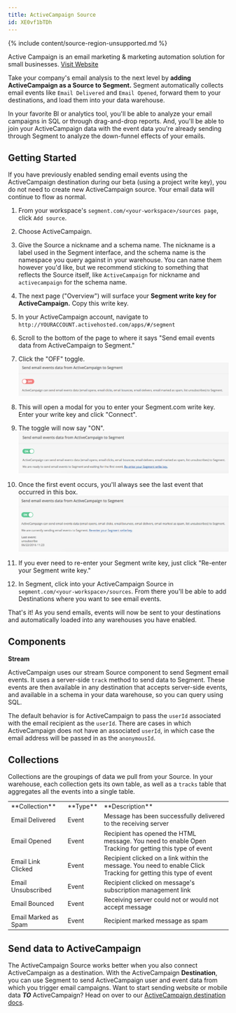 ```yaml
---
title: ActiveCampaign Source
id: XE0vf1bTDh
---
```

{% include content/source-region-unsupported.md %}

Active Campaign is an email marketing & marketing automation solution for small businesses. [Visit Website](http://www.activecampaign.com/?utm_source=segmentio&utm_medium=docs&utm_campaign=partners)

Take your company's email analysis to the next level by **adding ActiveCampaign as a Source to Segment.** Segment automatically  collects email events like `Email Delivered` and `Email Opened`, forward them to your destinations, and load them into your data warehouse. 

In your favorite BI or analytics tool, you'll be able to analyze your email campaigns in SQL or through drag-and-drop reports. And, you'll be able to join your ActiveCampaign data with the event data you're already sending through Segment to analyze the down-funnel effects of your emails.

## Getting Started


If you have previously enabled sending email events using the ActiveCampaign destination during our beta (using a project write key), you do not need to create new ActiveCampaign source. Your email data will continue to flow as normal.

1. From your workspace's `segment.com/<your-workspace>/sources page`, click `Add source`.

2. Choose ActiveCampaign.

3. Give the Source a nickname and a schema name. The nickname is a label used in the Segment interface, and the schema name is the namespace you query against in your warehouse. You can name them however you'd like, but we recommend sticking to something that reflects the Source itself, like `ActiveCampaign` for nickname and `activecampaign` for the schema name.

4. The next page ("Overview") will surface your **Segment write key for ActiveCampaign.** Copy this write key. 

5. In your ActiveCampaign account, navigate to `http://YOURACCOUNT.activehosted.com/apps/#/segment`

6. Scroll to the bottom of the page to where it says "Send email events data from ActiveCampaign to Segment."

7. Click the "OFF" toggle.
![off](images/QLv153k6CU.png)

8. This will open a modal for you to enter your Segment.com write key. Enter your write key and click "Connect".

9. The toggle will now say "ON".
![on](images/cv4rU1Ivg5.png)

10. Once the first event occurs, you'll always see the last event that occurred in this box.
![last event](images/5OZGDQD3wB.png)

11. If you ever need to re-enter your Segment write key, just click "Re-enter your Segment write key."

12. In Segment, click into your ActiveCampaign Source in `segment.com/<your-workspace>/sources`. From there you'll be able to add Destinations where you want to see email events.


That's it! As you send emails, events will now be sent to your destinations and automatically loaded into any warehouses you have enabled. 

## Components

**Stream**

ActiveCampaign uses our stream Source component to send Segment email events. It uses a server-side `track` method to send data to Segment. These events are then available in any destination that accepts server-side events, and available in a schema in your data warehouse, so you can query using SQL. 

The default behavior is for ActiveCampaign to pass the `userId` associated with the email recipient as the `userId`. There are cases in which ActiveCampaign does not have an associated `userId`, in which case the email address will be passed in as the `anonymousId`. 

## Collections

Collections are the groupings of data we pull from your Source. In your warehouse, each collection gets its own table, as well as a `tracks` table that aggregates all the events into a single table. 

<table>
  <tr>
    <td>**Collection**</td>
    <td>**Type**</td>
    <td>**Description**</td>
  </tr>
  <tr>
    <td>Email Delivered</td>
    <td>Event</td>
    <td>Message has been successfully delivered to the receiving server</td>
  </tr>
  <tr>
    <td>Email Opened</td>
    <td>Event</td>
    <td>Recipient has opened the HTML message. You need to enable Open Tracking for getting this type of event</td>
  </tr>
    <tr>
    <td>Email Link Clicked</td>
    <td>Event</td>
    <td>Recipient clicked on a link within the message. You need to enable Click Tracking for getting this type of event</td>
  </tr>
    <tr>
    <td>Email Unsubscribed</td>
    <td>Event</td>
    <td>Recipient clicked on message's subscription management link</td>
  </tr>
    <tr>
    <td>Email Bounced</td>
    <td>Event</td>
    <td>Receiving server could not or would not accept message</td>
  </tr>
    <tr>
    <td>Email Marked as Spam</td>
    <td>Event</td>
    <td>Recipient marked message as spam</td>
  </tr>
</table>

<!-- Example: To query the Email Delivered table, you'd write a query like this:

```sql
select *
from activecampaign.email_delivered
```



<table>
</table> -->

## Send data to ActiveCampaign

The ActiveCampaign Source works better when you also connect ActiveCampaign as a destination. With the ActiveCampaign **Destination**, you can use Segment to send ActiveCampaign user and event data from which you trigger email campaigns. Want to start sending website or mobile data **_TO_** ActiveCampaign? Head on over to our [ActiveCampaign destination docs](/docs/connections/destinations/catalog/activecampaign/).
